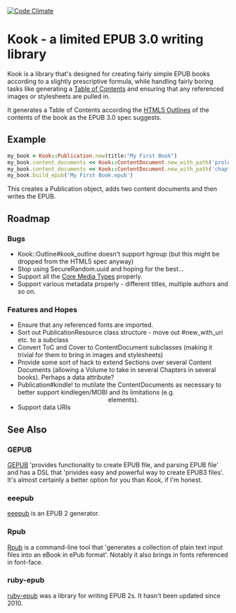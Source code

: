 [![Code Climate](https://codeclimate.com/github/stupidpupil/Kook.png)](https://codeclimate.com/github/stupidpupil/Kook)

# Kook - a limited EPUB 3.0 writing library

Kook is a library that's designed for creating fairly simple EPUB books according to a slightly prescriptive formula, while handling fairly boring tasks like generating a [Table of Contents](http://www.idpf.org/epub/30/spec/epub30-contentdocs.html#sec-xhtml-nav) and ensuring that any referenced images or stylesheets are pulled in.

It generates a Table of Contents according the [HTML5 Outlines](http://www.w3.org/TR/html5/sections.html#headings-and-sections) of the contents of the book as the EPUB 3.0 spec suggests. 

## Example

```ruby
my_book = Kook::Publication.new(title:"My First Book")
my_book.content_documents << Kook::ContentDocument.new_with_path('prologue.xhtml')
my_book.content_documents << Kook::ContentDocument.new_with_path('chapter1.xhtml')
my_book.build_epub('My First Book.epub')
```
This creates a Publication object, adds two content documents and then writes the EPUB.

## Roadmap
### Bugs
- Kook::Outline#kook_outline doesn't support hgroup (but this might be dropped from the HTML5 spec anyway)
- Stop using SecureRandom.uuid and hoping for the best...
- Support all the [Core Media Types](http://www.idpf.org/epub/30/spec/epub30-publications.html#sec-core-media-types) properly.
- Support various metadata properly - different titles, multiple authors and so on.

### Features and Hopes
- Ensure that any referenced fonts are imported.
- Sort out PublicationResource class structure - move out #new_with_uri etc. to a subclass
- Convert ToC and Cover to ContentDocument subclasses (making it trivial for them to bring in images and stylesheets)
- Provide some sort of hack to extend Sections over several Content Documents (allowing a Volume to take in several Chapters in several books). Perhaps a data attribute?
- Publication#kindle! to mutilate the ContentDocuments as necessary to better support kindlegen/MOBI and its limitations (e.g. <center> elements).
- Support data URIs

## See Also

### GEPUB
[GEPUB](https://github.com/skoji/gepub) 'provides functionality to create EPUB file, and parsing EPUB file' and has a DSL that 'privides easy and powerful way to create EPUB3 files'. It's almost certainly a better option for you than Kook, if I'm honest.

### eeepub
[eeepub](https://github.com/jugyo/eeepub) is an EPUB 2 generator.

### Rpub
[Rpub](https://github.com/avdgaag/rpub) is a command-line tool that 'generates a collection of plain text input files into an eBook in ePub format'. Notably it also brings in fonts referenced in font-face.

### ruby-epub
[ruby-epub](https://code.google.com/p/ruby-epub/) was a library for writing EPUB 2s. It hasn't been updated since 2010.